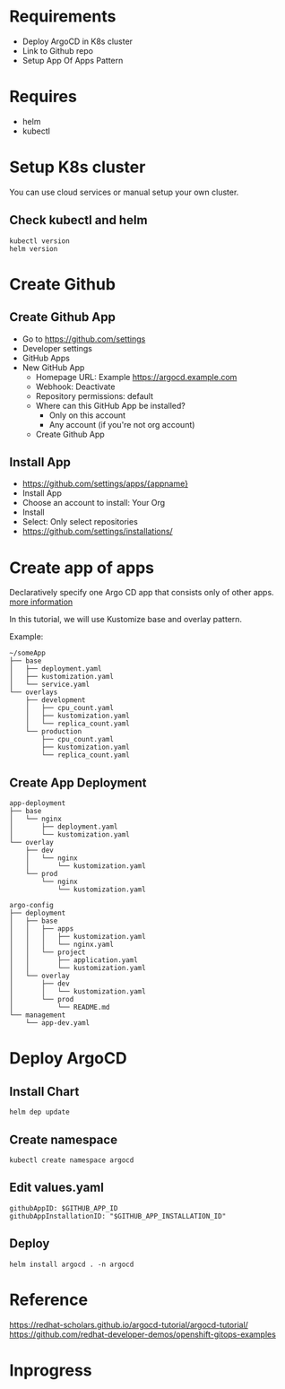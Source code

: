 # Requirements
- Deploy ArgoCD in K8s cluster
- Link to Github repo
- Setup App Of Apps Pattern

# Requires
- helm
- kubectl

# Setup K8s cluster

You can use cloud services or manual setup your own cluster.

## Check kubectl and helm
```
kubectl version
helm version
```

# Create Github

## Create Github App

- Go to https://github.com/settings
- Developer settings
- GitHub Apps 
- New GitHub App
  - Homepage URL: Example https://argocd.example.com
  - Webhook: Deactivate
  - Repository permissions: default
  - Where can this GitHub App be installed?
    - Only on this account
    - Any account (if you're not org account)
  - Create Github App

## Install App
- https://github.com/settings/apps/{appname}
- Install App
- Choose an account to install: Your Org
- Install
- Select: Only select repositories
- https://github.com/settings/installations/

# Create app of apps


Declaratively specify one Argo CD app that consists only of other apps. [more information](https://argo-cd.readthedocs.io/en/stable/operator-manual/cluster-bootstrapping/#app-of-apps-pattern)


In this tutorial, we will use Kustomize base and overlay pattern.

Example:

```
~/someApp
├── base
│   ├── deployment.yaml
│   ├── kustomization.yaml
│   └── service.yaml
└── overlays
    ├── development
    │   ├── cpu_count.yaml
    │   ├── kustomization.yaml
    │   └── replica_count.yaml
    └── production
        ├── cpu_count.yaml
        ├── kustomization.yaml
        └── replica_count.yaml
```


## Create App Deployment

```
app-deployment
├── base
│   └── nginx
│       ├── deployment.yaml
│       └── kustomization.yaml
└── overlay
    ├── dev
    │   └── nginx
    │       └── kustomization.yaml
    └── prod
        └── nginx
            └── kustomization.yaml
```

```
argo-config
├── deployment
│   ├── base
│   │   ├── apps
│   │   │   ├── kustomization.yaml
│   │   │   └── nginx.yaml
│   │   └── project
│   │       ├── application.yaml
│   │       └── kustomization.yaml
│   └── overlay
│       ├── dev
│       │   └── kustomization.yaml
│       └── prod
│           └── README.md
└── management
    └── app-dev.yaml
```

# Deploy ArgoCD

## Install Chart 

```
helm dep update
```

## Create namespace
```
kubectl create namespace argocd
```


## Edit values.yaml

```
githubAppID: $GITHUB_APP_ID
githubAppInstallationID: "$GITHUB_APP_INSTALLATION_ID"
```

## Deploy

```
helm install argocd . -n argocd
```


# Reference

https://redhat-scholars.github.io/argocd-tutorial/argocd-tutorial/
https://github.com/redhat-developer-demos/openshift-gitops-examples


# Inprogress



